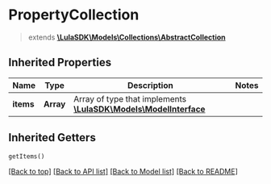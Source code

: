 # PropertyCollection
> extends [**\LulaSDK\Models\Collections\AbstractCollection**](AbstractCollection.md)

## Inherited Properties
Name         | Type          | Description   | Notes
------------ | ------------- | ------------- | -------------
**items** | **Array** | Array of type that implements [**\LulaSDK\Models\ModelInterface**](../../ModelInterface.md) |

## Inherited Getters
`getItems()`

[[Back to top]](#) [[Back to API list]](../../../README.md#documentation-for-apis) [[Back to Model list]](../../../README.md#documentation-for-models) [[Back to README]](../../../README.md)